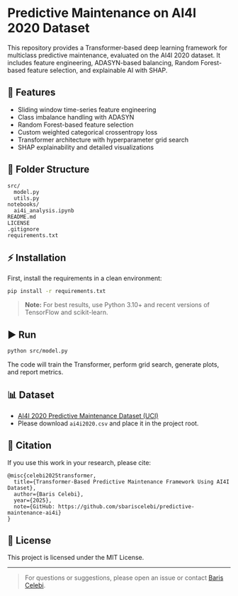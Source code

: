 # Predictive Maintenance on AI4I 2020 Dataset

This repository provides a Transformer-based deep learning framework for multiclass predictive maintenance, evaluated on the AI4I 2020 dataset. It includes feature engineering, ADASYN-based balancing, Random Forest-based feature selection, and explainable AI with SHAP.

## 🚀 Features
- Sliding window time-series feature engineering
- Class imbalance handling with ADASYN
- Random Forest-based feature selection
- Custom weighted categorical crossentropy loss
- Transformer architecture with hyperparameter grid search
- SHAP explainability and detailed visualizations

## 📁 Folder Structure
```
src/
  model.py
  utils.py
notebooks/
  ai4i_analysis.ipynb
README.md
LICENSE
.gitignore
requirements.txt
```

## ⚡ Installation
First, install the requirements in a clean environment:
```bash
pip install -r requirements.txt
```
> **Note:** For best results, use Python 3.10+ and recent versions of TensorFlow and scikit-learn.

## ▶️ Run
```bash
python src/model.py
```
The code will train the Transformer, perform grid search, generate plots, and report metrics.

## 📊 Dataset
- [AI4I 2020 Predictive Maintenance Dataset (UCI)](https://archive.ics.uci.edu/dataset/601/ai4i+2020+predictive+maintenance+dataset)
- Please download `ai4i2020.csv` and place it in the project root.

## 📜 Citation
If you use this work in your research, please cite:

```
@misc{celebi2025transformer,
  title={Transformer-Based Predictive Maintenance Framework Using AI4I Dataset},
  author={Baris Celebi},
  year={2025},
  note={GitHub: https://github.com/sbariscelebi/predictive-maintenance-ai4i}
}
```

## 📄 License
This project is licensed under the MIT License.

---

> For questions or suggestions, please open an issue or contact [Baris Celebi](mailto:your.email@example.com).
